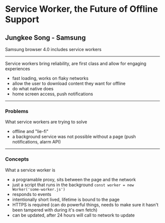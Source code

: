 # Service Worker, the Future of Offline Support
## Jungkee Song - Samsung

Samsung browser 4.0 includes service workers

---

Service workers bring reliability, are first class and allow for engaging experiences
- fast loading, works on flaky networks
- allow the user to download content they want for offline
- do what native does
- home screen access, push notifications

---

### Problems
What service workers are trying to solve
 
- offline and "lie-fi" 
- a background service was not possible without a page (push notifications, alarm API)

---

### Concepts
What a service worker is

- a programable proxy, sits between the page and the network
- just a script that runs in the background `const worker = new Worker('some-worker.js')`
- responds to events
- intentionally short lived, lifetime is bound to the page
- HTTPS is required (can do powerful things, needs to make sure it hasn't been tampered with during it's own fetch)
- can be updated, after 24 hours will call to network to update
